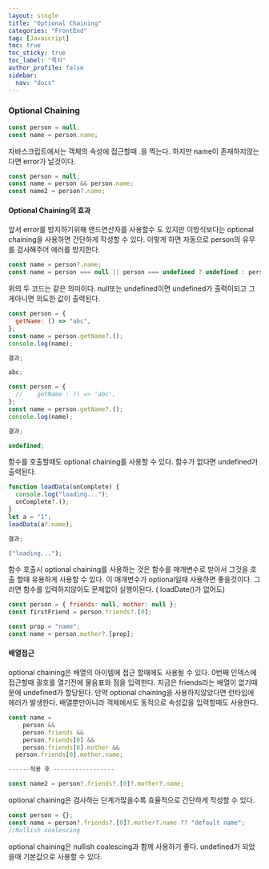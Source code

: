 ```yaml
---
layout: single
title: "Optional Chaining"
categories: "FrontEnd"
tag: [Javascript]
toc: true
toc_sticky: true
toc_label: "목차"
author_profile: false
sidebar:
  nav: "docs"
---
```


### Optional Chaining

```js
const person = null;
const name = person.name;
```

자바스크립트에서는 객체의 속성에 접근할때 .을 찍는다.
하지만 name이 존재하지않는다면 error가 날것이다.

```js
const person = null;
const name = person && person.name;
const name2 = person?.name;
```

#### Optional Chaining의 효과

앞서 error를 방지하기위해 앤드연산자를 사용할수 도 있지만 이방식보다는 optional chaining을 사용하면 간단하게 작성할 수 있다.
이렇게 하면 자동으로 person의 유무를 검사해주어 에러를 방지한다.

```js
const name = person?.name;
const name = person === null || person === undefined ? undefined : person.name;
```

위의 두 코드는 같은 의미이다.
null또는 undefined이면 undefined가 출력이되고 그게아니면 의도한 값이 출력된다.

```js
const person = {
  getName: () => "abc",
};
const name = person.getName?.();
console.log(name);

결과;

abc;

const person = {
  //	getName : () => 'abc',
};
const name = person.getName?.();
console.log(name);

결과;

undefined;
```

함수를 호출할때도 optional chaining를 사용할 수 있다.
함수가 없다면 undefined가 출력된다.

```js
function loadData(onComplete) {
  console.log("loading...");
  onComplete?.();
}
let a = "1";
loadData(a?.name);

결과;

("loading...");
```

함수 호출시 optional chaining를 사용하는 것은 함수를 매개변수로 받아서 그것을 호출 할때 유용하게 사용할 수 있다.
이 매개변수가 optional일때 사용하면 좋을것이다. 그러면 함수를 입력하지않아도 문제없이 실행이된다. ( loadDate()가 없어도)

```js
const person = { friends: null, mother: null };
const firstFriend = person.friends?.[0];

const prop = "name";
const name = person.mother?.[prop];
```

#### 배열접근

optional chaining은 배열의 아이템에 접근 할때에도 사용될 수 있다.
0번째 인덱스에 접근할때 괄호를 열기전에 물음표와 점을 입력한다.
지금은 friends라는 배열이 없기때문에 undefined가 할당된다.
만약 optional chaining을 사용하지않았다면 런타임에 에러가 발생한다.
배열뿐만아니라 객체에서도 동적으로 속성값을 입력할때도 사용한다.

```js
const name =
	person &&
	person.friends &&
	person.friends[0] &&
	person.friends[0].mother &&
  person.friends[0].mother.name;

------적용 후 -----------------

const name2 = person?.friends?.[0]?.mother?.name;
```

optional chaining은 검사하는 단계가많을수록 효율적으로 간단하게 작성할 수 있다.

```js
const person = {};
const name = person?.friends?.[0]?.mother?.name ?? "default name";
//Nullish coalescing
```

optional chaining은 nullish coalescing과 함께 사용하기 좋다.
undefined가 되었을때 기본값으로 사용할 수 있다.
